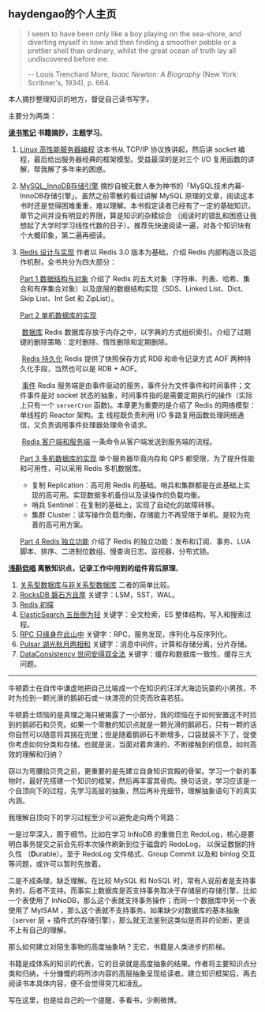 ## haydengao的个人主页

> I seem to have been only like a boy playing on the sea-shore, and diverting myself in now and then finding a smoother pebble or a prettier shell than ordinary, whilst the great ocean of truth lay all undiscovered before me.  
>
> -- Louis Trenchard More, *Isaac Newton: A Biography* (New York: Scribner's, 1934), p. 664.

本人摘抄整理知识的地方，督促自己读书写字。

主要分为两类：

**[读书笔记](https://github.com/haydengaoCN/haydengaoCN.github.io/tree/main/note-%E8%AF%BB%E4%B9%A6%E7%AC%94%E8%AE%B0) 书籍摘抄，主题学习**。

1. [Linux 高性能服务器编程](https://github.com/haydengaoCN/haydengaoCN.github.io/tree/main/note-%E8%AF%BB%E4%B9%A6%E7%AC%94%E8%AE%B0/Linux%E9%AB%98%E6%80%A7%E8%83%BD%E6%9C%8D%E5%8A%A1%E5%99%A8%E7%BC%96%E7%A8%8B) 这本书从 TCP/IP  协议族讲起，然后讲 socket 编程，最后给出服务器经典的框架模型。受益最深的是对三个 I/O 复用函数的讲解，帮我解了多年来的困惑。

2. [MySQL_InnoDB存储引擎](https://github.com/haydengaoCN/haydengaoCN.github.io/tree/main/note-%E8%AF%BB%E4%B9%A6%E7%AC%94%E8%AE%B0/MySQL_InnoDB%E5%AD%98%E5%82%A8%E5%BC%95%E6%93%8E) 摘抄自被无数人奉为神书的「MySQL技术内幕-InnoDB存储引擎」。虽然之前零散的看过讲解 MySQL 原理的文章，阅读这本书时还是觉得困难重重，难以理解。本书假定读者已经有了一定的基础知识，章节之间并没有明显的界限，算是知识的杂糅综合 （阅读时的错乱和困惑让我想起了大学时学习线性代数的日子）。推荐先快速阅读一遍，对各个知识块有个大概印象，第二遍再细读。

3. [Redis 设计与实现](https://github.com/haydengaoCN/haydengaoCN.github.io/tree/main/note-%E8%AF%BB%E4%B9%A6%E7%AC%94%E8%AE%B0/Redis%E8%AE%BE%E8%AE%A1%E4%B8%8E%E5%AE%9E%E7%8E%B0) 作者以 Redis 3.0 版本为基础，介绍 Redis 内部构造以及运作机制，全书共分为四大部分：

   [Part 1 数据结构与对象](https://github.com/haydengaoCN/haydengaoCN.github.io/blob/main/note-%E8%AF%BB%E4%B9%A6%E7%AC%94%E8%AE%B0/Redis%E8%AE%BE%E8%AE%A1%E4%B8%8E%E5%AE%9E%E7%8E%B0/part1-%E6%95%B0%E6%8D%AE%E7%BB%93%E6%9E%84%E4%B8%8E%E5%AF%B9%E8%B1%A1.md) 介绍了 Redis 的五大对象（字符串、列表、哈希、集合和有序集合对象）以及底层的数据结构实现（SDS、Linked List、Dict、Skip List、Int Set 和 ZipList）。

   <u>Part 2 单机数据库的实现</u> 

   ​	[数据库](https://github.com/haydengaoCN/haydengaoCN.github.io/blob/main/note-%E8%AF%BB%E4%B9%A6%E7%AC%94%E8%AE%B0/Redis%E8%AE%BE%E8%AE%A1%E4%B8%8E%E5%AE%9E%E7%8E%B0/9-%E6%95%B0%E6%8D%AE%E5%BA%93.md) Redis 数据库存放于内存之中，以字典的方式组织索引。介绍了过期键的删除策略：定时删除、惰性删除和定期删除。

   ​	[Redis 持久化](https://github.com/haydengaoCN/haydengaoCN.github.io/blob/main/note-%E8%AF%BB%E4%B9%A6%E7%AC%94%E8%AE%B0/Redis%E8%AE%BE%E8%AE%A1%E4%B8%8E%E5%AE%9E%E7%8E%B0/Redis%E6%8C%81%E4%B9%85%E5%8C%96_chap10-11.md) Redis 提供了快照保存方式 RDB 和命令记录方式 AOF 两种持久化手段，当然也可以是 RDB + AOF。

   ​	[事件](https://github.com/haydengaoCN/haydengaoCN.github.io/blob/main/note-%E8%AF%BB%E4%B9%A6%E7%AC%94%E8%AE%B0/Redis%E8%AE%BE%E8%AE%A1%E4%B8%8E%E5%AE%9E%E7%8E%B0/12-%E4%BA%8B%E4%BB%B6.md) Redis 服务端是由事件驱动的服务，事件分为文件事件和时间事件；文件事件是对 socket 状态的抽象，时间事件指的是需要定期执行的操作（实际上只有一个 `serverCron` 函数)。本章更为重要的是介绍了 Redis 的网络模型：单线程的 Reactor 架构。主  	线程既负责利用 I/O 多路复用函数处理网络通信，又负责调用事件处理器处理命令请求。

   ​	[Redis 客户端和服务端](https://github.com/haydengaoCN/haydengaoCN.github.io/blob/main/note-%E8%AF%BB%E4%B9%A6%E7%AC%94%E8%AE%B0/Redis%E8%AE%BE%E8%AE%A1%E4%B8%8E%E5%AE%9E%E7%8E%B0/Redis%E5%AE%A2%E6%88%B7%E7%AB%AF%E4%B8%8E%E6%9C%8D%E5%8A%A1%E7%AB%AF_chap12-13.md) 一条命令从客户端发送到服务端的流程。

   [Part 3 多机数据库的实现](https://github.com/haydengaoCN/haydengaoCN.github.io/blob/main/note-%E8%AF%BB%E4%B9%A6%E7%AC%94%E8%AE%B0/Redis%E8%AE%BE%E8%AE%A1%E4%B8%8E%E5%AE%9E%E7%8E%B0/part3-%E5%A4%9A%E6%9C%BA%E6%95%B0%E6%8D%AE%E5%BA%93%E7%9A%84%E5%AE%9E%E7%8E%B0.md) 单个服务器毕竟内存和 QPS 都受限，为了提升性能和可用性，可以采用 Redis 多机数据库。

   * 复制 Replication：高可用 Redis 的基础。哨兵和集群都是在此基础上实现的高可用。实现数据多机备份以及读操作的负载均衡。
   * 哨兵 Sentinel：在复制的基础上，实现了自动化的故障转移。
   * 集群 Cluster：读写操作负载均衡，存储能力不再受限于单机。是较为完善的高可用方案。
   
   [Part 4 Redis 独立功能](https://github.com/haydengaoCN/haydengaoCN.github.io/blob/main/note-%E8%AF%BB%E4%B9%A6%E7%AC%94%E8%AE%B0/Redis%E8%AE%BE%E8%AE%A1%E4%B8%8E%E5%AE%9E%E7%8E%B0/part4-Redis%E7%8B%AC%E7%AB%8B%E5%8A%9F%E8%83%BD.md) 介绍了 Redis 的独立功能：发布和订阅、事务、LUA 脚本、排序、二进制位数组、慢查询日志、监视器、分布式锁。



**[浅斟低唱](https://github.com/haydengaoCN/haydengaoCN.github.io/tree/main/sign-%E6%B5%85%E6%96%9F%E4%BD%8E%E5%94%B1) 离散知识点，记录工作中用到的组件背后原理**。

1. [关系型数据库与非关系型数据库](https://github.com/haydengaoCN/haydengaoCN.github.io/blob/main/sign-%E6%B5%85%E6%96%9F%E4%BD%8E%E5%94%B1/1-%E5%85%B3%E7%B3%BB%E5%9E%8B%E6%95%B0%E6%8D%AE%E5%BA%93%E4%B8%8E%E9%9D%9E%E5%85%B3%E7%B3%BB%E5%9E%8B%E6%95%B0%E6%8D%AE%E5%BA%93.md) 二者的简单比较。
2. [RocksDB 磐石方且厚](https://github.com/haydengaoCN/haydengaoCN.github.io/blob/main/sign-%E6%B5%85%E6%96%9F%E4%BD%8E%E5%94%B1/2-RocksDB%E7%A3%90%E7%9F%B3%E6%96%B9%E4%B8%94%E5%8E%9A.md) 关键字：LSM，SST，WAL。
3. [Redis 初探](https://github.com/haydengaoCN/haydengaoCN.github.io/blob/main/sign-%E6%B5%85%E6%96%9F%E4%BD%8E%E5%94%B1/3-Redis%E5%88%9D%E6%8E%A2.md) 
4. [ElasticSearch 五岳倒为轻](https://github.com/haydengaoCN/haydengaoCN.github.io/blob/main/sign-%E6%B5%85%E6%96%9F%E4%BD%8E%E5%94%B1/4-ElasticSearch%E4%BA%94%E5%B2%B3%E5%80%92%E4%B8%BA%E8%BD%BB.md) 关键字：全文检索，ES 整体结构，写入和搜索过程。
5. [RPC 只缘身在此山中](https://github.com/haydengaoCN/haydengaoCN.github.io/blob/main/sign-%E6%B5%85%E6%96%9F%E4%BD%8E%E5%94%B1/5-RPC%E5%8F%AA%E7%BC%98%E8%BA%AB%E5%9C%A8%E6%AD%A4%E5%B1%B1%E4%B8%AD.md) 关键字：RPC，服务发现，序列化与反序列化。
6. [Pulsar 湖光秋月两相和](https://github.com/haydengaoCN/haydengaoCN.github.io/blob/main/sign-%E6%B5%85%E6%96%9F%E4%BD%8E%E5%94%B1/6-Pulsar%E6%B9%96%E5%85%89%E7%A7%8B%E6%9C%88%E4%B8%A4%E7%9B%B8%E5%92%8C.md) 关键字：消息中间件，计算和存储分离，分片存储。
7. [DataConsistency 世间安得双全法](https://github.com/haydengaoCN/haydengaoCN.github.io/blob/main/sign-%E6%B5%85%E6%96%9F%E4%BD%8E%E5%94%B1/7-DataConsistency%E4%B8%96%E9%97%B4%E5%AE%89%E5%BE%97%E5%8F%8C%E5%85%A8%E6%B3%95.md) 关键字：缓存和数据库一致性，缓存三大问题。

-----------



牛顿爵士在自传中谦虚地把自己比喻成一个在知识的汪洋大海边玩耍的小男孩，不时为捡到一颗光滑的鹅卵石或一块漂亮的贝壳而欣喜若狂。

牛顿爵士烦恼的是真理之海只被揭露了一小部分，我的烦恼在于如何安置这不时捡到的鹅卵石和贝壳。如果一个零散的知识点就是一颗光滑的鹅卵石，只有一颗的话你自然可以随意将其揣在兜里；但是随着鹅卵石不断增多，口袋就装不下了，促使你考虑如何分类和存储。也就是说，当面对着奔涌的、不断接触到的信息，如何高效的理解和归纳？

窃以为弯腰拾贝壳之前，更重要的是先建立自身知识宫殿的骨架。学习一个新的事物时，最好先搭建一个知识的框架，然后再丰富其骨肉。换句话说，学习应该是一个自顶向下的过程，先学习高层的抽象，然后再补充细节，理解抽象语句下的真实内涵。

我理解自顶向下的学习过程至少可以避免走向两个弯路：

一是过早深入，囿于细节。比如在学习 InNoDB 的重做日志 RedoLog，核心是要明白事务提交之前会先将本次操作刷新到位于磁盘的 RedoLog， 以保证数据的持久性 （**D**urable）。至于 RedoLog 文件格式、Group  Commit 以及和 binlog 交互等问题，或许可以暂时先放着。

二是不成条理，缺乏理解。在比较 MySQL 和 NoSQL 时，常有人说前者是支持事务的，后者不支持。而事实上数据库是否支持事务取决于存储层的存储引擎，比如一个表使用了 InNoDB，那么这个表就支持事务操作；而同一个数据库中另一个表使用了 MyISAM ，那么这个表就不支持事务。如果缺少对数据库的基本抽象（server 层 + 插件式的存储引擎），那么就无法鉴别这类似是而非的论断，更谈不上有自己的理解。

那么如何建立对陌生事物的高度抽象呐？无它，书籍是人类进步的阶梯。

书籍是成体系的知识的代表，它的目录就是高度抽象的结果。作者将主要知识点分类和归纳，十分慷慨的将所涉内容的高层抽象呈现给读者。建立知识框架后，再去阅读书本具体内容，便不会觉得突兀和凌乱。

写在这里，也是给自己的一个提醒，多看书，少刷微博。
